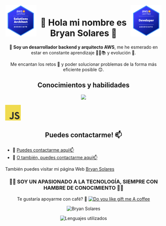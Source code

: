 <img align="right" alt="AWS Solutions Architect Associate" src="https://github.com/bryanSolares/bryanSolares/blob/main/aws-certified-developer-associate.png?raw=true" width="100" height="100" />
<img align="left" alt="AWS Developer Associate" src="https://github.com/bryanSolares/bryanSolares/blob/main/aws-certified-solutions-architect-associate.png?raw=true" width="100" height="100" />

<h1 align="center">👋 Hola mi nombre es Bryan Solares 👋</h1>

<p align="center"> 👀 <strong>Soy un desarrollador backend y arquitecto AWS</strong>, me he esmerado en estar en constante aprendizaje 🧑‍💻📚 y evolución 👣. </p>
<p align="center"> Me encantan los retos 🥳 y poder solucionar problemas de la forma más eficiente posible 😊. </p>

<h2 align="center">Conocimientos y habilidades</h2>

<p align="center">
  <a href="https://skillicons.dev">
    <img src="https://skillicons.dev/icons?i=aws,bash,nodejs,docker,git,express,nestjs,spring,sequelize,html,css,js,ts,angular,java,github,gitlab,heroku,graphql,jest,mysql,postgres,mongodb,firebase,redis,nginx,jenkins,kubernetes,terraform&perline=8" />
  </a>
</p>


<code><img height="50" src="https://raw.githubusercontent.com/github/explore/80688e429a7d4ef2fca1e82350fe8e3517d3494d/topics/javascript/javascript.png"></code>

<h2 align="center">Puedes contactarme! 📫</h2>

- 🫡 [Puedes contactarme aquí📫](mailto:solares.josue@outlook.com)
- 🫡 [O también, puedes contactarme aquí📫](mailto:solares.bryan@outlook.com)

También puedes visitar mi página Web [Bryan Solares](https://bryan-solares.com)

<h3 align="center">
🚀😌 SOY UN APASIONADO A LA TECNOLOGÍA, SIEMPRE CON HAMBRE DE CONOCIMIENTO 🚀😌
</h3>

<p align="center">
Te gustaría apoyarme con café? 🙏
<a href="https://www.buymeacoffee.com/bryan.solares" target="_blank"><img src="https://cdn.buymeacoffee.com/buttons/v2/default-red.png" alt="Do you like gift me A coffee" width="150" ></a>
</p>

<p align="center"> <img src="https://github-readme-stats.vercel.app/api?username=bryanSolares&show_icons=true&theme=dracula&rank_icon=github" alt="Bryan Solares" />
<p align="center"> <img src="https://github-readme-stats.vercel.app/api/top-langs/?username=bryanSolares&layout=compact" alt="Lenguajes utilizados" />

<!---
bryan-solares/bryan-solares is a ✨ special ✨ repository because its `README.md` (this file) appears on your GitHub profile.
You can click the Preview link to take a look at your changes.
--->

